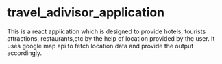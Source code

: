 # travel_adivisor_application
This is a react application which is designed to provide hotels, tourists attractions, restaurants,etc by the help of location provided by the user. It uses google map api to fetch location data and provide the output accordingly.
